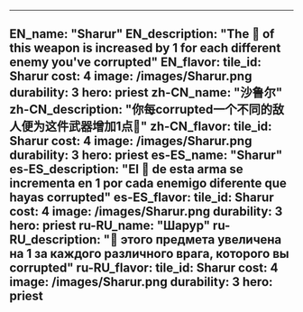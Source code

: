 ---

EN_name: "Sharur"
EN_description: "The 🔸 of this weapon is increased by 1 for each different enemy you've corrupted"
EN_flavor: 
tile_id: Sharur
cost: 4
image: /images/Sharur.png
durability: 3
hero: priest
zh-CN_name: "沙鲁尔"
zh-CN_description: "你每corrupted一个不同的敌人便为这件武器增加1点🔸"
zh-CN_flavor: 
tile_id: Sharur
cost: 4
image: /images/Sharur.png
durability: 3
hero: priest
es-ES_name: "Sharur"
es-ES_description: "El 🔸 de esta arma se incrementa en 1 por cada enemigo diferente que hayas corrupted"
es-ES_flavor: 
tile_id: Sharur
cost: 4
image: /images/Sharur.png
durability: 3
hero: priest
ru-RU_name: "Шарур"
ru-RU_description: "🔸 этого предмета увеличена на 1 за каждого различного врага, которого вы corrupted"
ru-RU_flavor: 
tile_id: Sharur
cost: 4
image: /images/Sharur.png
durability: 3
hero: priest
---